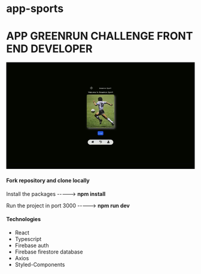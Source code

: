 # app-sports

<h1>APP GREENRUN CHALLENGE FRONT END DEVELOPER</h1>

<img src='./videoGreen.gif' alt='gif' />

<h4>
  Fork repository and clone locally 
</h4>

<p>
  Install the packages
  -----> <strong>npm install</strong>
</p>

<p>
  Run the project in port 3000
  -----> <strong>npm run dev</strong>
</p>


<h4>Technologies</h4>
<ul>
  <li> React </li>
  <li> Typescript </li>
  <li> Firebase auth </li>
  <li> Firebase firestore database</li>
  <li> Axios </li>
  <li> Styled-Components </li>
<ul>